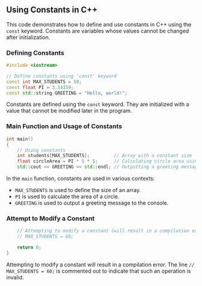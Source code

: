 ## Using Constants in C++

This code demonstrates how to define and use constants in C++ using the `const` keyword. Constants are variables whose values cannot be changed after initialization.

### Defining Constants

```cpp
#include <iostream>

// Define constants using 'const' keyword
const int MAX_STUDENTS = 50;
const float PI = 3.14159;
const std::string GREETING = "Hello, world!";
```

Constants are defined using the `const` keyword. They are initialized with a value that cannot be modified later in the program.

### Main Function and Usage of Constants

```cpp
int main()
{
    // Using constants
    int students[MAX_STUDENTS];         // Array with a constant size
    float circleArea = PI * 5 * 5;      // Calculating circle area using PI
    std::cout << GREETING << std::endl; // Outputting a greeting message
```

In the `main` function, constants are used in various contexts:

- `MAX_STUDENTS` is used to define the size of an array.
- `PI` is used to calculate the area of a circle.
- `GREETING` is used to output a greeting message to the console.

### Attempt to Modify a Constant

```cpp
    // Attempting to modify a constant (will result in a compilation error)
    // MAX_STUDENTS = 60;

    return 0;
}
```

Attempting to modify a constant will result in a compilation error. The line `// MAX_STUDENTS = 60;` is commented out to indicate that such an operation is invalid.
